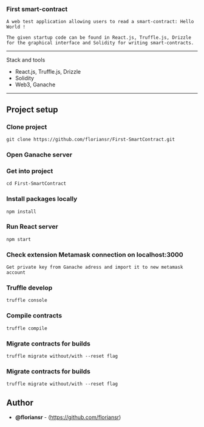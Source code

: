 ### First smart-contract

```
A web test application allowing users to read a smart-contract: Hello World !

The given startup code can be found in React.js, Truffle.js, Drizzle for the graphical interface and Solidity for writing smart-contracts.
```

* * *

Stack and tools

- React.js, Truffle.js, Drizzle
- Solidity
- Web3, Ganache

* * *

## Project setup

### Clone project
```
git clone https://github.com/floriansr/First-SmartContract.git
```

### Open Ganache server

### Get into project
```
cd First-SmartContract
```

### Install packages locally
```
npm install
```

### Run React server
```
npm start
```

### Check extension Metamask connection on localhost:3000
```
Get private key from Ganache adress and import it to new metamask account
```

### Truffle develop
```
truffle console
```

### Compile contracts
```
truffle compile
```

### Migrate contracts for builds
```
truffle migrate without/with --reset flag
```

### Migrate contracts for builds
```
truffle migrate without/with --reset flag
```

## Author

-   **@floriansr** - (https://github.com/floriansr)
